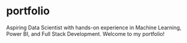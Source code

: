 # portfolio
Aspiring Data Scientist with hands-on experience in Machine Learning, Power BI, and Full Stack Development. Welcome to my portfolio!
